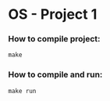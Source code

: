 # OS - Project 1

### How to compile project:
```
make
```

### How to compile and run:
```
make run
```
